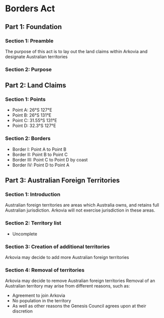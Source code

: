 # Borders Act

## Part 1: Foundation
### Section 1: Preamble
The purpose of this act is to lay out the land claims within Arkovia and designate Australian territories
### Section 2: Purpose

## Part 2: Land Claims
### Section 1: Points
- Point A: 26°S 127°E
- Point B: 26°S 131°E
- Point C: 31.55°S 131°E
- Point D: 32.3°S 127°E

### Section 2: Borders
- Border I: Point A to Point B
- Border II: Point B to Point C
- Border III: Point C to Point D by coast
- Border IV: Point D to Point A

## Part 3: Australian Foreign Territories
### Section 1: Introduction
Australian foreign territories are areas which Australia owns, and retains full Australian jurisdiction. Arkovia will not exercise jurisdiction in these areas.

### Section 2: Territory list
- Uncomplete

### Section 3: Creation of additional territories
Arkovia may decide to add more Australian foreign territories

### Section 4: Removal of territories
Arkovia may decide to remove Australian foreign territories
Removal of an Australian territory may arise from different reasons, such as:
- Agreement to join Arkovia
- No population in the territory
- As well as other reasons the Genesis Council agrees upon at their discretion